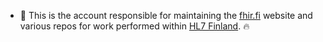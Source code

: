 - 👋 This is the account responsible for maintaining the [fhir.fi](https://fhir.fi) website and various repos
for work performed within [HL7 Finland](https://www.hl7.fi/). 🔥

<!---
fhir-fi/fhir-fi is a ✨ special ✨ repository because its `README.md` (this file) appears on your GitHub profile.
You can click the Preview link to take a look at your changes.
--->
